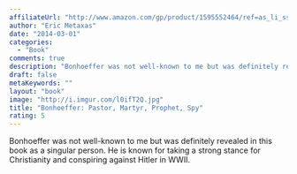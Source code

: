 ```yaml
---
affiliateUrl: "http://www.amazon.com/gp/product/1595552464/ref=as_li_ss_tl?ie=UTF8&camp=1789&creative=390957&creativeASIN=1595552464&linkCode=as2&tag=jaktre-20"
author: "Eric Metaxas"
date: "2014-03-01"
categories:
  - "Book"
comments: true
description: "Bonhoeffer was not well-known to me but was definitely revealed in this book as a singular person. He is known for taking a strong stance for Christia"
draft: false
metaKeywords: ""
layout: "book"
image: "http://i.imgur.com/l0ifT2Q.jpg"
title: "Bonhoeffer: Pastor, Martyr, Prophet, Spy"
rating: 5
---
```


Bonhoeffer was not well-known to me but was definitely revealed in this book as a singular person. He is known for taking a strong stance for Christianity and conspiring against Hitler in WWII.
